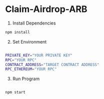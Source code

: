 # Claim-Airdrop-ARB

1. Install Dependencies

```bash
npm install

```
2. Set Environment


```bash

PRIVATE_KEY="YOUR PRIVATE KEY"
RPC="YOUR RPC"
CONTRACT_ADDRESS="TARGET CONTRACT ADDRESS"
RPC_ETHEREUM="YOUR RPC"

```

3. Run Program

```bash

npm start

```
